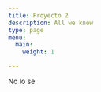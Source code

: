 ```yaml
---
title: Proyecto 2
description: All we know
type: page
menu:
  main:
    weight: 1

---
```

No lo se
